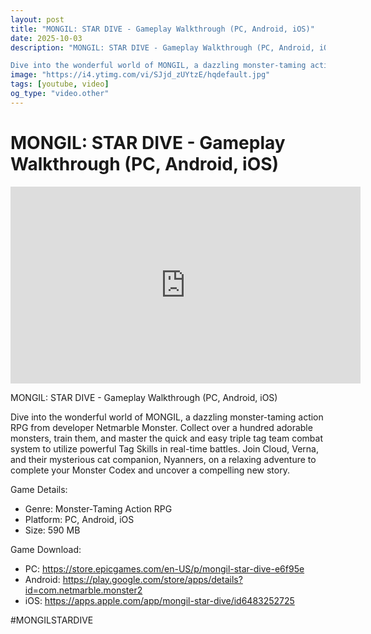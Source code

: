 ```yaml
---
layout: post
title: "MONGIL: STAR DIVE - Gameplay Walkthrough (PC, Android, iOS)"
date: 2025-10-03
description: "MONGIL: STAR DIVE - Gameplay Walkthrough (PC, Android, iOS)

Dive into the wonderful world of MONGIL, a dazzling monster-taming action RPG from develope..."
image: "https://i4.ytimg.com/vi/SJjd_zUYtzE/hqdefault.jpg"
tags: [youtube, video]
og_type: "video.other"
---
```


<script type="application/ld+json">
{
  "@context": "http://schema.org",
  "@type": "VideoObject",
  "name": "MONGIL: STAR DIVE - Gameplay Walkthrough (PC, Android, iOS)",
  "description": "MONGIL: STAR DIVE - Gameplay Walkthrough (PC, Android, iOS)\n\nDive into the wonderful world of MONGIL, a dazzling monster-taming action RPG from developer Netmarble Monster. Collect over a hundred adorable monsters, train them, and master the quick and easy triple tag team combat system to utilize powerful Tag Skills in real-time battles. Join Cloud, Verna, and their mysterious cat companion, Nyanners, on a relaxing adventure to complete your Monster Codex and uncover a compelling new story.\n\nGame Details:\n\n- Genre: Monster-Taming Action RPG\n- Platform: PC, Android, iOS\n- Size: 590 MB\n\nGame Download:\n\n- PC: https://store.epicgames.com/en-US/p/mongil-star-dive-e6f95e\n- Android: https://play.google.com/store/apps/details?id=com.netmarble.monster2\n- iOS: https://apps.apple.com/app/mongil-star-dive/id6483252725\n\n#MONGILSTARDIVE",
  "thumbnailUrl": "https://i4.ytimg.com/vi/SJjd_zUYtzE/hqdefault.jpg",
  "uploadDate": "2025-10-03T15:01:00",
  "embedUrl": "https://www.youtube.com/embed/SJjd_zUYtzE",
  "publisher": {
    "@type": "Person",
    "name": "Celo Zaga"
  },
  "mainEntityOfPage": {
    "@type": "WebPage",
    "@id": "https://celozaga.github.io/2025/10/03/mongil:-star-dive---gameplay-walkthrough-(pc,-android,-ios)-SJjd_zUYtzE.html"
  },
  "duration": "PT0M0S"
}
</script>

<script type="application/ld+json">
{
  "@context": "http://schema.org",
  "@type": "BlogPosting",
  "headline": "MONGIL: STAR DIVE - Gameplay Walkthrough (PC, Android, iOS)",
  "image": "https://i4.ytimg.com/vi/SJjd_zUYtzE/hqdefault.jpg",
  "publisher": {
    "@type": "Person",
    "name": "Celo Zaga"
  },
  "url": "https://celozaga.github.io/2025/10/03/mongil:-star-dive---gameplay-walkthrough-(pc,-android,-ios)-SJjd_zUYtzE.html",
  "datePublished": "2025-10-03T15:01:00",
  "dateCreated": "2025-10-03T15:01:00",
  "dateModified": "2025-10-03T15:01:00",
  "description": "MONGIL: STAR DIVE - Gameplay Walkthrough (PC, Android, iOS)\n\nDive into the wonderful world of MONGIL, a dazzling monster-taming action RPG from develope...",
  "author": {
    "@type": "Person",
    "name": "Celo Zaga"
  },
  "mainEntityOfPage": {
    "@type": "WebPage",
    "@id": "https://celozaga.github.io/2025/10/03/mongil:-star-dive---gameplay-walkthrough-(pc,-android,-ios)-SJjd_zUYtzE.html"
  }
}
</script>

<h1 class="youtube-post-title">MONGIL: STAR DIVE - Gameplay Walkthrough (PC, Android, iOS)</h1>

<iframe width="560" height="315" src="https://www.youtube.com/embed/SJjd_zUYtzE" class="youtube-post-embed" frameborder="0" allowfullscreen></iframe>

<p class="youtube-post-description">MONGIL: STAR DIVE - Gameplay Walkthrough (PC, Android, iOS)

Dive into the wonderful world of MONGIL, a dazzling monster-taming action RPG from developer Netmarble Monster. Collect over a hundred adorable monsters, train them, and master the quick and easy triple tag team combat system to utilize powerful Tag Skills in real-time battles. Join Cloud, Verna, and their mysterious cat companion, Nyanners, on a relaxing adventure to complete your Monster Codex and uncover a compelling new story.

Game Details:

- Genre: Monster-Taming Action RPG
- Platform: PC, Android, iOS
- Size: 590 MB

Game Download:

- PC: https://store.epicgames.com/en-US/p/mongil-star-dive-e6f95e
- Android: https://play.google.com/store/apps/details?id=com.netmarble.monster2
- iOS: https://apps.apple.com/app/mongil-star-dive/id6483252725

#MONGILSTARDIVE</p>
